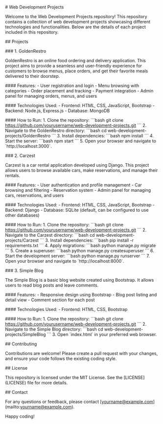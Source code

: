 \# Web Development Projects

Welcome to the Web Development Projects repository! This repository
contains a collection of web development projects showcasing different
technologies and functionalities. Below are the details of each project
included in this repository.

\## Projects

\### 1. GoldenRestro

GoldenRestro is an online food ordering and delivery application. This
project aims to provide a seamless and user-friendly experience for
customers to browse menus, place orders, and get their favorite meals
delivered to their doorstep.

\#### Features: - User registration and login - Menu browsing with
categories - Order placement and tracking - Payment integration - Admin
panel for managing orders, menus, and users

\#### Technologies Used: - Frontend: HTML, CSS, JavaScript, Bootstrap -
Backend: Node.js, Express.js - Database: MongoDB

\#### How to Run: 1. Clone the repository: \`\`\`bash git clone
https://github.com/yourusername/web-development-projects.git \`\`\` 2.
Navigate to the GoldenRestro directory: \`\`\`bash cd
web-development-projects/GoldenRestro \`\`\` 3. Install dependencies:
\`\`\`bash npm install \`\`\` 4. Start the server: \`\`\`bash npm start
\`\`\` 5. Open your browser and navigate to \`http://localhost:3000\`.

\### 2. Carzest

Carzest is a car rental application developed using Django. This project
allows users to browse available cars, make reservations, and manage
their rentals.

\#### Features: - User authentication and profile management - Car
browsing and filtering - Reservation system - Admin panel for managing
cars, reservations, and users

\#### Technologies Used: - Frontend: HTML, CSS, JavaScript, Bootstrap -
Backend: Django - Database: SQLite (default, can be configured to use
other databases)

\#### How to Run: 1. Clone the repository: \`\`\`bash git clone
https://github.com/yourusername/web-development-projects.git \`\`\` 2.
Navigate to the Carzest directory: \`\`\`bash cd
web-development-projects/Carzest \`\`\` 3. Install dependencies:
\`\`\`bash pip install -r requirements.txt \`\`\` 4. Apply migrations:
\`\`\`bash python manage.py migrate \`\`\` 5. Create a superuser:
\`\`\`bash python manage.py createsuperuser \`\`\` 6. Start the
development server: \`\`\`bash python manage.py runserver \`\`\` 7. Open
your browser and navigate to \`http://localhost:8000\`.

\### 3. Simple Blog

The Simple Blog is a basic blog website created using Bootstrap. It
allows users to read blog posts and leave comments.

\#### Features: - Responsive design using Bootstrap - Blog post listing
and detail view - Comment section for each post

\#### Technologies Used: - Frontend: HTML, CSS, Bootstrap

\#### How to Run: 1. Clone the repository: \`\`\`bash git clone
https://github.com/yourusername/web-development-projects.git \`\`\` 2.
Navigate to the Simple Blog directory: \`\`\`bash cd
web-development-projects/SimpleBlog \`\`\` 3. Open \`index.html\` in
your preferred web browser.

\## Contributing

Contributions are welcome! Please create a pull request with your
changes, and ensure your code follows the existing coding style.

\## License

This repository is licensed under the MIT License. See the
\[LICENSE\](LICENSE) file for more details.

\## Contact

For any questions or feedback, please contact
\[yourname@example.com\](mailto:yourname@example.com).

Happy coding!
